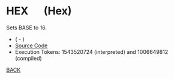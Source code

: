 # HEX &emsp; (Hex)
Sets BASE to 16.
* ( - )
* [Source Code](../words/core_ext/Hex.cs)
* Execution Tokens: 1543520724 (interpreted) and 1006649812 (compiled)


[BACK](builtins.md#Hex)
